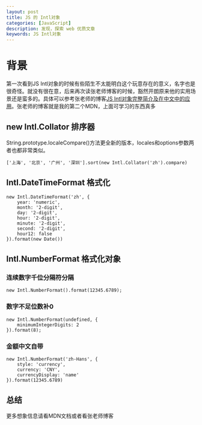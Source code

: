 ```yaml
---
layout: post
title: JS 的 Intl对象
categories: [JavaScript]
description: 发现，探索 web 优质文章
keywords: JS Intl对象
---
```


# 背景
第一次看到JS Intl对象的时候有些陌生不太能明白这个玩意存在的意义，名字也是很奇怪。就没有很在意，后来再次读张老师博客的时候，豁然开朗原来他的实用场景还是蛮多的。具体可以参考张老师的博客[JS Intl对象完整简介及在中文中的应用](https://www.zhangxinxu.com/wordpress/2019/09/js-intl-zh/)。张老师的博客就是我的第二个MDN，上面可学习的东西真多

## new Intl.Collator 排序器
String.prototype.localeCompare()方法更全新的版本，locales和options参数两者也都非常类似。

`['上海', '北京', '广州', '深圳'].sort(new Intl.Collator('zh').compare)`

## Intl.DateTimeFormat 格式化
```
new Intl.DateTimeFormat('zh', {
    year: 'numeric',  
    month: '2-digit',
    day: '2-digit',
    hour: '2-digit',
    minute: '2-digit',
    second: '2-digit',
    hour12: false
}).format(new Date())
```

## Intl.NumberFormat 格式化对象
### 连续数字千位分隔符分隔
`new Intl.NumberFormat().format(12345.6789);`

### 数字不足位数补0
```
new Intl.NumberFormat(undefined, {
    minimumIntegerDigits: 2
}).format(8);
```
### 金额中文自带

```
new Intl.NumberFormat('zh-Hans', { 
    style: 'currency', 
    currency: 'CNY',
    currencyDisplay: 'name'
}).format(12345.6789)
```

## 总结
更多想象信息请看MDN文档或者看张老师博客